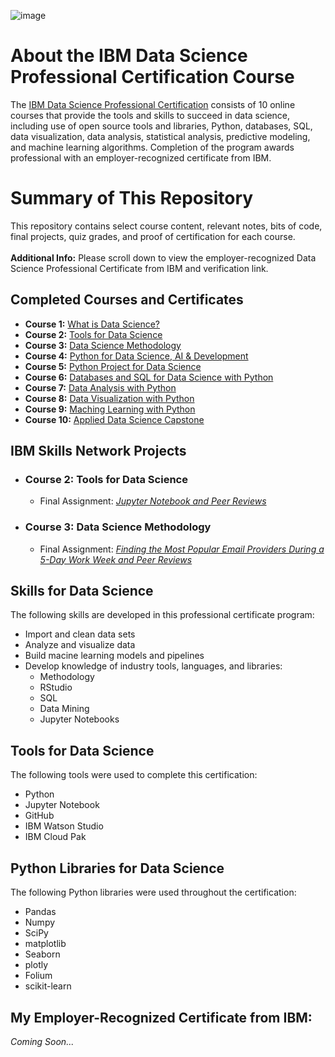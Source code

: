 ![image](https://github.com/KailaniBailey/IBM-Data-Science-Projects/assets/158431578/7829af65-85b7-4f6a-8460-8e6d3c45a238)<br>
# About the IBM Data Science Professional Certification Course
The [IBM Data Science Professional Certification](https://www.coursera.org/professional-certificates/ibm-data-science) consists of 10 online courses that provide the tools and skills to succeed in data science, including use of open source tools and libraries, Python, databases, SQL, data visualization, data analysis, statistical analysis, predictive modeling, and machine learning algorithms. Completion of the program awards professional with an employer-recognized certificate from IBM.<br>
# Summary of This Repository
This repository contains select course content, relevant notes, bits of code, final projects, quiz grades, and proof of certification for each course.<br><br>
**Additional Info:** Please scroll down to view the employer-recognized Data Science Professional Certificate from IBM and verification link.<br>
## Completed Courses and Certificates
- **Course 1:** [What is Data Science?](https://github.com/KailaniBailey/IBM-Data-Science-Professional-Certificate/tree/main/01.%20What%20is%20Data%20Science%3F)
- **Course 2:** [Tools for Data Science](https://github.com/KailaniBailey/IBM-Data-Science-Professional-Certificate/tree/main/02.%20Tools%20for%20Data%20Science)
- **Course 3:** [Data Science Methodology](https://github.com/KailaniBailey/IBM-Data-Science-Professional-Certificate/tree/main/03.%20Data%20Science%20Methodology)
- **Course 4:** [Python for Data Science, AI & Development](https://github.com/KailaniBailey/IBM-Data-Science-Professional-Certificate/tree/main/04.%20Python%20for%20Data%20Science%2C%20AI%20%26%20Development)
- **Course 5:** [Python Project for Data Science](https://github.com/KailaniBailey/IBM-Data-Science-Professional-Certificate/tree/main/05.%20Python%20Project%20for%20Data%20Science)
- **Course 6:** [Databases and SQL for Data Science with Python](https://github.com/KailaniBailey/IBM-Data-Science-Professional-Certificate/tree/main/06.%20Databases%20and%20SQL%20for%20Data%20Science%20with%20Python)
- **Course 7:** [Data Analysis with Python](https://github.com/KailaniBailey/IBM-Data-Science-Professional-Certificate/tree/main/07.%20Data%20Analysis%20with%20Python)
- **Course 8:** [Data Visualization with Python](https://github.com/KailaniBailey/IBM-Data-Science-Professional-Certificate/tree/main/08.%20Data%20Visualization%20with%20Python)
- **Course 9:** [Maching Learning with Python](https://github.com/KailaniBailey/IBM-Data-Science-Professional-Certificate/tree/main/09.%20Machine%20Learning%20with%20Python)
- **Course 10:** [Applied Data Science Capstone](https://github.com/KailaniBailey/IBM-Data-Science-Professional-Certificate/tree/main/10.%20Applied%20Data%20Science%20Capstone)
## IBM Skills Network Projects
- ### Course 2: Tools for Data Science
  - Final Assignment: [*Jupyter Notebook and Peer Reviews*](https://github.com/KailaniBailey/IBM-Data-Science-Professional-Certificate/blob/main/02.%20Tools%20for%20Data%20Science/Week%206%3A%20Create%20and%20Share%20a%20Jupyter%20Notebook/Tools-for-Data-Science-Jupyter-Notebook-Final-Assignment.ipynb)
- ### Course 3: Data Science Methodology
  - Final Assignment: [*Finding the Most Popular Email Providers During a 5-Day Work Week and Peer Reviews*](https://github.com/KailaniBailey/IBM-Data-Science-Professional-Certificate/blob/main/03.%20Data%20Science%20Methodology/Week%204%3A%20Final%20Project%20and%20Assessment/Business%20Problem%20-%20Data%20Methodology%20(1).pdf)
## Skills for Data Science<br>
The following skills are developed in this professional certificate program:
- Import and clean data sets
- Analyze and visualize data
- Build macine learning models and pipelines
- Develop knowledge of industry tools, languages, and libraries:
  - Methodology
  - RStudio
  - SQL
  - Data Mining
  - Jupyter Notebooks
## Tools for Data Science<br>
The following tools were used to complete this certification:
- Python
- Jupyter Notebook
- GitHub
- IBM Watson Studio
- IBM Cloud Pak<br>
## Python Libraries for Data Science<br>
The following Python libraries were used throughout the certification:
- Pandas
- Numpy
- SciPy
- matplotlib
- Seaborn
- plotly
- Folium
- scikit-learn<br>
## My Employer-Recognized Certificate from IBM:
*Coming Soon...*
